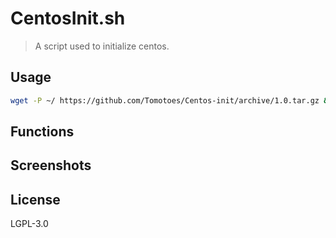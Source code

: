 # CentosInit.sh
> A script used to initialize centos.

## Usage
```sh
wget -P ~/ https://github.com/Tomotoes/Centos-init/archive/1.0.tar.gz && tar -zxvf 1.0.tar.gz && rm -rf 1.0.tar.gz && cd ~/Centos-init-1.0 && chmod +x main.sh && ./main.sh
```

## Functions

## Screenshots

## License
LGPL-3.0
